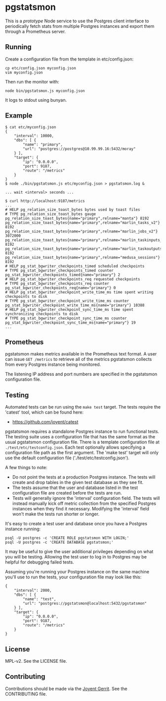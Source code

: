 # pgstatsmon

This is a *prototype* Node service to use the Postgres client interface to
periodically fetch stats from multiple Postgres instances and export them
through a Prometheus server.

## Running

Create a configuration file from the template in etc/config.json:

    cp etc/config.json myconfig.json
    vim myconfig.json

Then run the monitor with:

    node bin/pgstatsmon.js myconfig.json

It logs to stdout using bunyan.

## Example
```
$ cat etc/myconfig.json
{
    "interval": 10000,
    "dbs": [ {
        "name": "primary",
        "url": "postgres://postgres@10.99.99.16:5432/moray"
    } ],
    "target": {
        "ip": "0.0.0.0",
        "port": 9187,
        "route": "/metrics"
    }
}
$ node ./bin/pgstatsmon.js etc/myconfig.json > pgstatsmon.log &

... wait <interval> seconds ...

$ curl http://localhost:9187/metrics
...
# HELP pg_relation_size_toast_bytes bytes used by toast files
# TYPE pg_relation_size_toast_bytes gauge
pg_relation_size_toast_bytes{name="primary",relname="manta"} 8192
pg_relation_size_toast_bytes{name="primary",relname="marlin_tasks_v2"} 8192
pg_relation_size_toast_bytes{name="primary",relname="marlin_jobs_v2"} 3072000
pg_relation_size_toast_bytes{name="primary",relname="marlin_taskinputs_v2"} 8192
pg_relation_size_toast_bytes{name="primary",relname="marlin_taskoutputs_v2"} 8192
pg_relation_size_toast_bytes{name="primary",relname="medusa_sessions"} 8192
# HELP pg_stat_bgwriter_checkpoints_timed scheduled checkpoints
# TYPE pg_stat_bgwriter_checkpoints_timed counter
pg_stat_bgwriter_checkpoints_timed{name="primary"} 2
# HELP pg_stat_bgwriter_checkpoints_req requested checkpoints
# TYPE pg_stat_bgwriter_checkpoints_req counter
pg_stat_bgwriter_checkpoints_req{name="primary"} 0
# HELP pg_stat_bgwriter_checkpoint_write_time_ms time spent writing checkpoints to disk
# TYPE pg_stat_bgwriter_checkpoint_write_time_ms counter
pg_stat_bgwriter_checkpoint_write_time_ms{name="primary"} 10388
# HELP pg_stat_bgwriter_checkpoint_sync_time_ms time spent synchronizing checkpoints to disk
# TYPE pg_stat_bgwriter_checkpoint_sync_time_ms counter
pg_stat_bgwriter_checkpoint_sync_time_ms{name="primary"} 19
...
```

## Prometheus
pgstatsmon makes metrics available in the Prometheus text format.  A user can
issue `GET /metrics` to retrieve all of the metrics pgstatsmon collects from
every Postgres instance being monitored.

The listening IP address and port numbers are specified in the pgstatsmon
configuration file.

## Testing
Automated tests can be run using the `make test` target. The tests require the
'catest' tool, which can be found here:

* https://github.com/joyent/catest

pgstatsmon requires a standalone Postgres instance to run functional
tests.  The testing suite uses a configuration file that has the same format as
the usual pgstatsmon configuration file.  There is a template configuration file
at `./test/etc/testconfig.json`.  Each test optionally allows specifying a
configuration file path as the first argument.  The 'make test' target will
only use the default configuration file ('./test/etc/testconfig.json').

A few things to note:
* Do not point the tests at a production Postgres instance.  The tests will
  create and drop tables in the given test database as they see fit.
* The tests assume that the user and database listed in the test configuration
  file are created before the tests are run.
* Tests will generally ignore the 'interval' configuration field.  The tests
  will instead manually kick off metric collection from the specified Postgres
  instances when they find it necessary.  Modifying the 'interval' field won't
  make the tests run shorter or longer.

It's easy to create a test user and database once you have a Postgres instance
running:

    psql -U postgres -c 'CREATE ROLE pgstatsmon WITH LOGIN;'
    psql -U postgres -c 'CREATE DATABASE pgstatsmon;'

It may be useful to give the user additional privileges depending on what you
will be testing.  Allowing the test user to log in to Postgres may be helpful
for debugging failed tests.

Assuming you're running your Postgres instance on the same machine you'll use
to run the tests, your configuration file may look like this:
```
{
    "interval": 2000,
    "dbs": [ {
        "name": "test",
        "url": "postgres://pgstatsmon@localhost:5432/pgstatsmon"
    } ],
    "target": {
        "ip": "0.0.0.0",
        "port": 9187,
        "route": "/metrics"
    }
}
```

## License
MPL-v2. See the LICENSE file.

## Contributing
Contributions should be made via the [Joyent Gerrit](https://cr.joyent.us).
See the CONTRIBUTING file.
